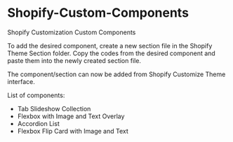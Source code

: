 # Shopify-Custom-Components
Shopify Customization Custom Components

To add the desired component, create a new section file in the Shopify Theme Section folder. Copy the codes from the desired component and paste them into the newly created section file. 

The component/section can now be added from Shopify Customize Theme interface.

List of components:
- Tab Slideshow Collection
- Flexbox with Image and Text Overlay
- Accordion List
- Flexbox Flip Card with Image and Text